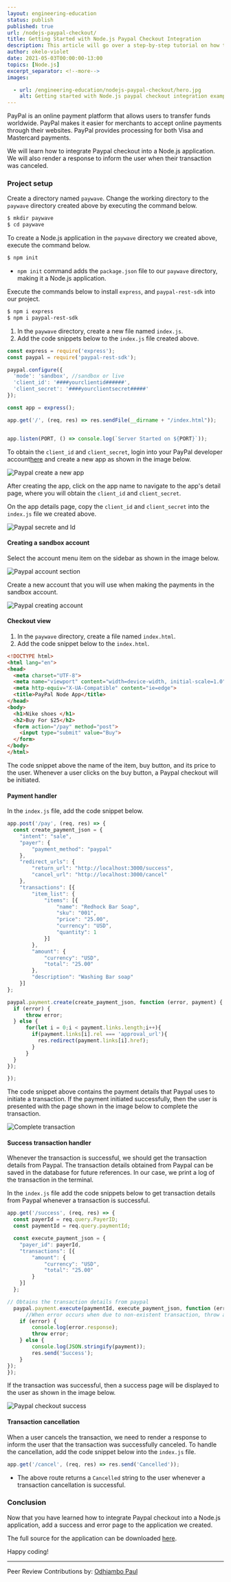 ```yaml
---
layout: engineering-education
status: publish
published: true
url: /nodejs-paypal-checkout/
title: Getting Started with Node.js Paypal Checkout Integration
description: This article will go over a step-by-step tutorial on how to integrate Paypal checkout into a Node.js application. We will also render a response when the transaction is successfully canceled.
author: okelo-violet
date: 2021-05-03T00:00:00-13:00
topics: [Node.js]
excerpt_separator: <!--more-->
images:

  - url: /engineering-education/nodejs-paypal-checkout/hero.jpg
    alt: Getting started with Node.js paypal checkout integration example image
---
```

PayPal is an online payment platform that allows users to transfer funds worldwide. PayPal makes it easier for merchants to accept online payments through their websites. PayPal provides processing for both Visa and Mastercard payments.
<!--more-->
We will learn how to integrate Paypal checkout into a Node.js application. We will also render a response to inform the user when their transaction was canceled.

### Project setup
Create a directory named `paywave`. Change the working directory to the `paywave` directory created above by executing the command below.

```bash
$ mkdir paywave
$ cd paywave
```

To create a Node.js application in the `paywave` directory we created above, execute the command below.

```bash
$ npm init
```

- `npm init` command adds the `package.json` file to our `paywave` directory, making it a Node.js application.

Execute the commands below to install `express`, and `paypal-rest-sdk` into our project.

```bash
$ npm i express
$ npm i paypal-rest-sdk
```

1. In the `paywave` directory, create a new file named `index.js`. 
2. Add the code snippets below to the `index.js` file created above.
   
```javascript
const express = require('express');
const paypal = require('paypal-rest-sdk');

paypal.configure({
  'mode': 'sandbox', //sandbox or live
  'client_id': '####yourclientid######',
  'client_secret': '####yourclientsecret#####'
});

const app = express();

app.get('/', (req, res) => res.sendFile(__dirname + "/index.html"));


app.listen(PORT, () => console.log(`Server Started on ${PORT}`));
```

To obtain the `client_id` and `client_secret`, login into your PayPal developer account[here](https://developer.paypal.com/) and create a new app as shown in the image below.

![Paypal create a new app](/nodejs-paypal-checkout/paypal-create-app.png)

After creating the app, click on the app name to navigate to the app's detail page, where you will obtain the `client_id` and `client_secret`.

On the app details page, copy the `client_id` and `client_secret` into the `index.js` file we created above.

![Paypal secrete and Id](/nodejs-paypal-checkout/paypal-credentials.png)

#### Creating a sandbox account
Select the account menu item on the sidebar as shown in the image below.

![Paypal account section](/nodejs-paypal-checkout/paypal-account-section.png)

Create a new account that you will use when making the payments in the sandbox account.

![Paypal creating account](/nodejs-paypal-checkout/paypal-create-account.png)

#### Checkout view 
1. In the `paywave` directory, create a file named `index.html`. 
2. Add the code snippet below to the `index.html`. 
   
```html
<!DOCTYPE html>
<html lang="en">
<head>
  <meta charset="UTF-8">
  <meta name="viewport" content="width=device-width, initial-scale=1.0">
  <meta http-equiv="X-UA-Compatible" content="ie=edge">
  <title>PayPal Node App</title>
</head>
<body>
  <h1>Nike shoes </h1>
  <h2>Buy For $25</h2>
  <form action="/pay" method="post">
    <input type="submit" value="Buy">
  </form>
</body>
</html>
```

The code snippet above the name of the item, buy button, and its price to the user. Whenever a user clicks on the buy button, a Paypal checkout will be initiated.

#### Payment handler
In the `index.js` file, add the code snippet below.

```javascript
app.post('/pay', (req, res) => {
  const create_payment_json = {
    "intent": "sale",
    "payer": {
        "payment_method": "paypal"
    },
    "redirect_urls": {
        "return_url": "http://localhost:3000/success",
        "cancel_url": "http://localhost:3000/cancel"
    },
    "transactions": [{
        "item_list": {
            "items": [{
                "name": "Redhock Bar Soap",
                "sku": "001",
                "price": "25.00",
                "currency": "USD",
                "quantity": 1
            }]
        },
        "amount": {
            "currency": "USD",
            "total": "25.00"
        },
        "description": "Washing Bar soap"
    }]
};

paypal.payment.create(create_payment_json, function (error, payment) {
  if (error) {
      throw error;
  } else {
      for(let i = 0;i < payment.links.length;i++){
        if(payment.links[i].rel === 'approval_url'){
          res.redirect(payment.links[i].href);
        }
      }
  }
});

});
```

The code snippet above contains the payment details that Paypal uses to initiate a transaction. If the payment initiated successfully, then the user is presented with the page shown in the image below to complete the transaction.

![Complete transaction](/nodejs-paypal-checkout/paypal-checkout.png)

#### Success transaction handler
Whenever the transaction is successful, we should get the transaction details from Paypal. The transaction details obtained from Paypal can be saved in the database for future references. In our case, we print a log of the transaction in the terminal.

In the `index.js` file add the code snippets below to get transaction details from Paypal whenever a transaction is successful.

```javascript
app.get('/success', (req, res) => {
  const payerId = req.query.PayerID;
  const paymentId = req.query.paymentId;

  const execute_payment_json = {
    "payer_id": payerId,
    "transactions": [{
        "amount": {
            "currency": "USD",
            "total": "25.00"
        }
    }]
  };

// Obtains the transaction details from paypal
  paypal.payment.execute(paymentId, execute_payment_json, function (error, payment) {
      //When error occurs when due to non-existent transaction, throw an error else log the transaction details in the console then send a Success string reposponse to the user.
    if (error) {
        console.log(error.response);
        throw error;
    } else {
        console.log(JSON.stringify(payment));
        res.send('Success');
    }
});
});
```

If the transaction was successful, then a success page will be displayed to the user as shown in the image below.

![Paypal checkout success](/nodejs-paypal-checkout/paypal-success.png)

#### Transaction cancellation
When a user cancels the transaction, we need to render a response to inform the user that the transaction was successfully canceled. To handle the cancellation, add the code snippet below into the `index.js` file.

```javascript
app.get('/cancel', (req, res) => res.send('Cancelled'));
```

- The above route returns a `Cancelled` string to the user whenever a transaction cancellation is successful.
  
### Conclusion
Now that you have learned how to integrate Paypal checkout into a Node.js application, add a success and error page to the application we created. 

The full source for the application can be downloaded [here](https://github.com/okeloviolet/Nodejs-paypal).

Happy coding!

---
Peer Review Contributions by: [Odhiambo Paul](/authors/odhiambo-paul/)
